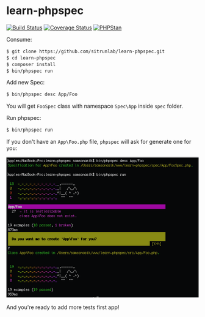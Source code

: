 # learn-phpspec

[![Build Status](https://travis-ci.org/sitrunlab/learn-phpspec.svg?branch=master)](https://travis-ci.org/sitrunlab/learn-phpspec)
[![Coverage Status](https://coveralls.io/repos/github/sitrunlab/learn-phpspec/badge.svg?branch=master)](https://coveralls.io/github/sitrunlab/learn-phpspec?branch=master)
[![PHPStan](https://img.shields.io/badge/PHPStan-enabled-brightgreen.svg?style=flat)](https://github.com/phpstan/phpstan)

Consume:

```bash
$ git clone https://github.com/sitrunlab/learn-phpspec.git
$ cd learn-phpspec
$ composer install
$ bin/phpspec run
```

Add new Spec:

```bash
$ bin/phpspec desc App/Foo
```

You will get `FooSpec` class with namespace `Spec\App` inside `spec` folder.

Run phpspec:

```bash
$ bin/phpspec run
```

If you don't have an `App\Foo.php` file, `phpspec` will ask for generate one for you:

![run spec](asset/spec-run-new-generate.png)

And you're ready to add more tests first app!
